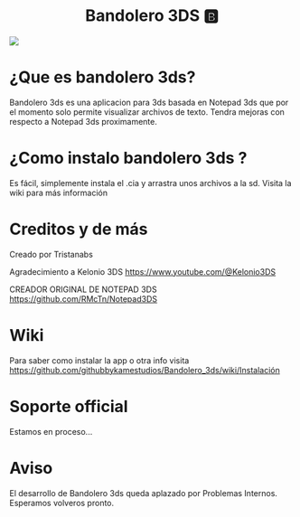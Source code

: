 <div align="center">
<h1 align="center">Bandolero 3DS 🅱️ <a> </h1>
</div>
<img src="https://i.imgur.com/qiutUm0.png">
  
# ¿Que es bandolero 3ds?
Bandolero 3ds es una aplicacion para 3ds basada en Notepad 3ds que por el momento solo permite visualizar archivos de texto.
Tendra mejoras con respecto a Notepad 3ds proximamente.
# ¿Como instalo bandolero 3ds ?
Es fácil, simplemente instala el .cia y arrastra unos archivos a la sd.
Visita la wiki para más información

# Creditos y de más 

Creado por  Tristanabs

Agradecimiento a Kelonio 3DS https://www.youtube.com/@Kelonio3DS

CREADOR ORIGINAL DE NOTEPAD 3DS https://github.com/RMcTn/Notepad3DS
# Wiki
Para saber como instalar la app o otra info visita
https://github.com/githubbykamestudios/Bandolero_3ds/wiki/Instalación 


# Soporte official
Estamos en proceso...
# Aviso
El desarrollo de Bandolero 3ds queda aplazado por Problemas Internos.
Esperamos volveros pronto.
